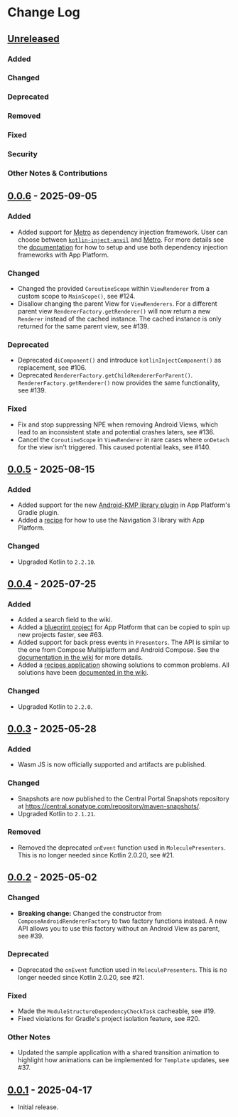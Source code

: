 # Change Log

## [Unreleased]

### Added

### Changed

### Deprecated

### Removed

### Fixed

### Security

### Other Notes & Contributions


## [0.0.6] - 2025-09-05

### Added

- Added support for [Metro](https://zacsweers.github.io/metro/) as dependency injection framework. User can choose between [`kotlin-inject-anvil`](https://github.com/amzn/kotlin-inject-anvil) and [Metro](https://zacsweers.github.io/metro/). For more details see the [documentation](https://amzn.github.io/app-platform/di/) for how to setup and use both dependency injection frameworks with App Platform.

### Changed

- Changed the provided `CoroutineScope` within `ViewRenderer` from a custom scope to `MainScope()`, see #124.
- Disallow changing the parent View for `ViewRenderers`. For a different parent view `RendererFactory.getRenderer()` will now return a new `Renderer` instead of the cached instance. The cached instance is only returned for the same parent view, see #139.

### Deprecated

- Deprecated `diComponent()` and introduce `kotlinInjectComponent()` as replacement, see #106.
- Deprecated `RendererFactory.getChildRendererForParent()`. `RendererFactory.getRenderer()` now provides the same functionality, see #139.

### Fixed

- Fix and stop suppressing NPE when removing Android Views, which lead to an inconsistent state and potential crashes laters, see #136.
- Cancel the `CoroutineScope` in `ViewRenderer` in rare cases where `onDetach` for the view isn't triggered. This caused potential leaks, see #140.


## [0.0.5] - 2025-08-15

### Added

- Added support for the new [Android-KMP library plugin](https://developer.android.com/kotlin/multiplatform/plugin) in App Platform's Gradle plugin.
- Added a [recipe](https://amzn.github.io/app-platform/presenter/#navigation-3) for how to use the Navigation 3 library with App Platform.

### Changed

- Upgraded Kotlin to `2.2.10`.


## [0.0.4] - 2025-07-25

### Added

- Added a search field to the wiki.
- Added a [blueprint project](https://github.com/amzn/app-platform/tree/main/blueprints/starter) for App Platform that can be copied to spin up new projects faster, see #63.
- Added support for back press events in `Presenters`. The API is similar to the one from Compose Multiplatform and Android Compose. See the [documentation in the wiki](https://amzn.github.io/app-platform/presenter/#back-gestures) for more details.
- Added a [recipes application](https://amzn.github.io/app-platform/#web-recipe-app) showing solutions to common problems. All solutions have been [documented in the wiki](https://amzn.github.io/app-platform/presenter/#recipes).

### Changed

- Upgraded Kotlin to `2.2.0`.


## [0.0.3] - 2025-05-28

### Added

- Wasm JS is now officially supported and artifacts are published.

### Changed

- Snapshots are now published to the Central Portal Snapshots repository at https://central.sonatype.com/repository/maven-snapshots/.
- Upgraded Kotlin to `2.1.21`.

### Removed

- Removed the deprecated `onEvent` function used in `MoleculePresenters`. This is no longer needed since Kotlin 2.0.20, see #21.


## [0.0.2] - 2025-05-02

### Changed

- **Breaking change:** Changed the constructor from `ComposeAndroidRendererFactory` to two factory functions instead. A new API allows you to use this factory without an Android View as parent, see #39.

### Deprecated

- Deprecated the `onEvent` function used in `MoleculePresenters`. This is no longer needed since Kotlin 2.0.20, see #21.

### Fixed

- Made the `ModuleStructureDependencyCheckTask` cacheable, see #19.
- Fixed violations for Gradle's project isolation feature, see #20.

### Other Notes

- Updated the sample application with a shared transition animation to highlight how animations can be implemented for `Template` updates, see #37.


## [0.0.1] - 2025-04-17

- Initial release.

[Unreleased]: https://github.com/amzn/app-platform/compare/0.0.6...HEAD
[0.0.6]: https://github.com/amzn/app-platform/compare/0.0.6
[0.0.5]: https://github.com/amzn/app-platform/compare/0.0.5
[0.0.4]: https://github.com/amzn/app-platform/compare/0.0.4
[0.0.3]: https://github.com/amzn/app-platform/compare/0.0.3
[0.0.2]: https://github.com/amzn/app-platform/compare/0.0.2
[0.0.1]: https://github.com/amzn/app-platform/compare/0.0.1
